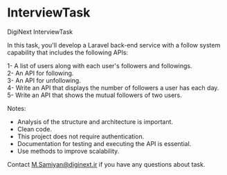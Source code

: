 # InterviewTask
DigiNext InterviewTask

In this task, you'll develop a Laravel back-end service with a follow system capability that includes the following APIs:

1- A list of users along with each user's followers and followings.
<br>
2- An API for following.
<br>
3- An API for unfollowing.
<br>
4- Write an API that displays the number of followers a user has each day.
<br>
5- Write an API that shows the mutual followers of two users.

Notes:
- Analysis of the structure and architecture is important.
- Clean code.
- This project does not require authentication.
- Documentation for testing and executing the API is essential.
- Use methods to improve scalability.


Contact M.Samiyan@diginext.ir if you have any questions about task.
